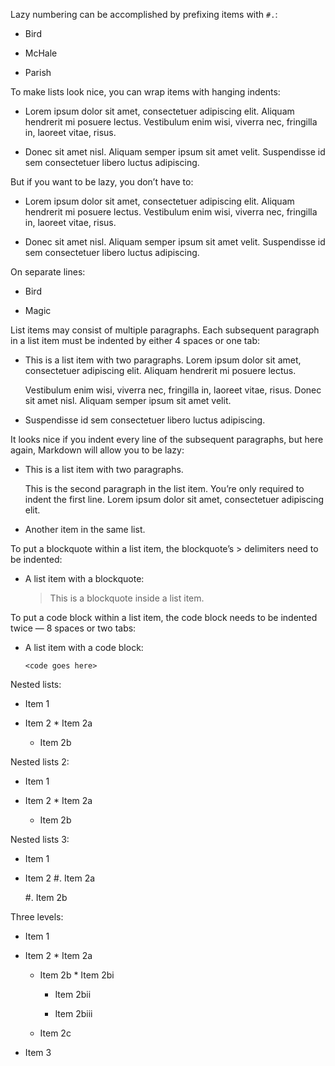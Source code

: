 ﻿Lazy numbering can be accomplished by prefixing items with `#.`\:

*	Bird

*	McHale

*	Parish


To make lists look nice, you can wrap items with hanging indents\:

*	Lorem ipsum dolor sit amet, consectetuer adipiscing elit\. Aliquam hendrerit mi posuere lectus\. Vestibulum enim wisi, viverra nec, fringilla in, laoreet vitae, risus\.

*	Donec sit amet nisl\. Aliquam semper ipsum sit amet velit\. Suspendisse id sem consectetuer libero luctus adipiscing\.


But if you want to be lazy, you don’t have to\:

*	Lorem ipsum dolor sit amet, consectetuer adipiscing elit\. Aliquam hendrerit mi posuere lectus\. Vestibulum enim wisi, viverra nec, fringilla in, laoreet vitae, risus\.

*	Donec sit amet nisl\. Aliquam semper ipsum sit amet velit\. Suspendisse id sem consectetuer libero luctus adipiscing\.


On separate lines\:

*	Bird
	

*	Magic
	


List items may consist of multiple paragraphs\. Each subsequent paragraph in a list item must be indented by either 4 spaces or one tab\:

*	This is a list item with two paragraphs\. Lorem ipsum dolor sit amet, consectetuer adipiscing elit\. Aliquam hendrerit mi posuere lectus\.
	
	Vestibulum enim wisi, viverra nec, fringilla in, laoreet vitae, risus\. Donec sit amet nisl\. Aliquam semper ipsum sit amet velit\.
	

*	Suspendisse id sem consectetuer libero luctus adipiscing\.
	


It looks nice if you indent every line of the subsequent paragraphs, but here again, Markdown will allow you to be lazy\:

*	This is a list item with two paragraphs\.
	
	This is the second paragraph in the list item\. You’re only required to indent the first line\. Lorem ipsum dolor sit amet, consectetuer adipiscing elit\.
	

*	Another item in the same list\.
	


To put a blockquote within a list item, the blockquote’s \> delimiters need to be indented\:

*	A list item with a blockquote\:
	
	>	This is a blockquote inside a list item\.
	>	
	


To put a code block within a list item, the code block needs to be indented twice — 8 spaces or two tabs\:

*	A list item with a code block\:
	
	```
	<code goes here>
	```
	


Nested lists\:

*	Item 1

*	Item 2 *	Item 2a
	
	*	Item 2b
	
	


Nested lists 2\:

*	Item 1

*	Item 2 *	Item 2a
	
	*	Item 2b
	
	


Nested lists 3\:

*	Item 1

*	Item 2 #.	Item 2a
	
	#.	Item 2b
	
	


Three levels\:

*	Item 1

*	Item 2 *	Item 2a
	
	*	Item 2b *	Item 2bi
		
		*	Item 2bii
		
		*	Item 2biii
		
		
	
	*	Item 2c
	
	

*	Item 3


